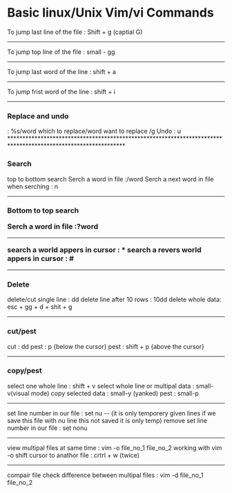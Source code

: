 <h1> Basic linux/Unix Vim/vi Commands </h1>

To jump last line of the file : Shift + g (captial G)
**************************************************************************************************************
To jump top line of the file : small - gg
**************************************************************************************************************
To jump last word of the line : shift + a
**************************************************************************************************************
To jump frist word of the line : shift + i
**************************************************************************************************************
<h3>Replace and undo</h3>
: %s/word which to replace/word want to replace /g
Undo : u
**************************************************************************************************************

<h3>Search</h3>

top to bottom search
Serch a word in file :/word
Serch a next word in file when serching : n
**************************************************************************************************************

<h3>Bottom to top search
  
Serch a word in file :?word

**************************************************************************************************************
search a world appers in cursor : *
search a revers world appers in cursor : #
**************************************************************************************************************

<h3>Delete</h3>

delete/cut single line : dd
delete line after 10 rows : 10dd
delete whole data: esc + gg + d + shit + g
**************************************************************************************************************

<h3>cut/pest</h3>

cut : dd
pest : p {below the cursor}
pest : shift + p {above the cursor}
**************************************************************************************************************

<h3>copy/pest</h3>

select one whole line : shift + v
select whole line or multipal  data : small-v(visual mode)
copy selected data : small-y (yanked)
pest : small-p
**************************************************************************************************************
set line number in our file : set nu --
(it is only temporery given lines if we save this file with nu line this not saved it is only temp)
remove set line number in our file : set nonu
****************************************************************************************************************
view multipal files at same time : vim -o file_no_1 file_no_2
working with vim -o  shift cursor to  anathor file : crtrl + w (twice)
***************************************************************************************************************
compair file 
check difference between multipal files : vim -d file_no_1 file_no_2




